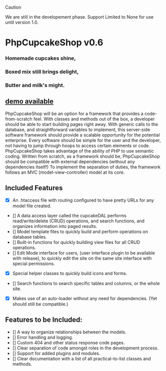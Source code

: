 > [!CAUTION]
> We are still in the developement phase.
> Support Limited to None for use until version 1.0.
# PhpCupcakeShop v0.6
### Homemade cupcakes shine,
### Boxed mix still brings delight,
### Butter and milk's might.
## [demo available](https://demo.phpcupcake.shop)
PhpCupcakeShop will be an option for a framework that provides a code-from-scratch feel.  With classes and methods out of the box, a developer should be able to start building pages right away.  With generic calls to the database, and straightforward variables to implement, this server-side software framework should provide a scalable opportunity for the potential enterprise.  Every software should be simple for the user and the developer, not having to jump through hoops to access certain elements or code.  PhpCupcakeShop takes advantage of the ability of PHP to use semantic coding.  Written from scratch, as a framework should be, PhpCupcakeShop should be compatible with external dependencies (without any dependencies itself!) To implement the separation of duties, the framework follows an MVC (model-view-controller) model at its core.
## Included Features
* [x] An .htaccess file with routing configured to have pretty URLs for any model file created.
* [] A data access layer called the cupcakeDAL performs read/write/delete (CRUD) operations, and search functions, and organizes information into paged results.
* [] Model template files to quickly build and perform operations on database tables.
* [] Built-in functions for quickly building view files for all CRUD operations.
* [] Edit Mode interface for users, (user interface plugin to be available with release), to quickly edit the site on the same site interface with special permissions.
* [x] Special helper classes to quickly build icons and forms.
* [] Search functions to search specific tables and columns, or the whole site.
* [x] Makes use of an auto-loader without any need for dependencies. (Yet should still be compatible.)
## Features to be Included:
* [] A way to organize relationships between the models.
* [] Error handling and logging.
* [] Custom 404 and other status response code pages.
* [] Clear separation of code amongst roles in the development process.
* [] Support for added plugins and modules.
* [] Clear documentation with a list of all practical-to-list classes and methods.
